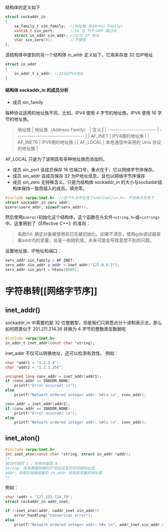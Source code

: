结构体的定义如下

```c
struct sockaddr_in
{
    sa_family_t sin_family;  //地址族（Address Family）
    uint16_t sin_port;       //16 位 TCP/UDP 端口号
    struct in_addr sin_addr; //32位 IP 地址
    char sin_zero[8];        //不使用
};
```

该结构体中提到的另一个结构体 in_addr 定义如下，它用来存放 32 位IP地址

```c
struct in_addr
{
    in_addr_t s_addr; //32位IPV4地址
}
```
#### 结构体 sockaddr_in 的成员分析

- 成员 sin_family

每种协议适用的地址族不同，比如，IPV4 使用 4 字节的地址族，IPV6 使用 16 字节的地址族。

> 地址族
| 地址族（Address Family） | 含义                               |
| ------------------------ | ---------------------------------- |
| AF_INET                  | IPV4用的地址族                     |
| AF_INET6                 | IPV6用的地址族                     |
| AF_LOCAL                 | 本地通信中采用的 Unix 协议的地址族 |

AF_LOCAL 只是为了说明具有多种地址族而添加的。

- 成员 sin_port
  该成员保存 16 位端口号，重点在于，它以网络字节序保存。
- 成员 sin_addr
  该成员保存 32 为IP地址信息，且也以网络字节序保存
- 成员 sin_zero
  无特殊含义。只是为结构体 sockaddr_in 的大小与sockaddr结构体保持一致而插入的成员。填充零。

```c
#include <arpa/inet.h>  //这个头文件包含了<netinet/in.h>，不用再次包含了
struct sockaddr_in serv_addr;
bzero(&serv_addr, sizeof(serv_addr));
```

然后使用`bzero()`初始化这个结构体，这个函数在头文件`<string.h>`或`<cstring>`中。这里用到了《Effective C++》的准则：

> 条款04: 确定对象被使用前已先被初始化。如果不清空，使用gdb调试器查看addr内的变量，会是一些随机值，未来可能会导致意想不到的问题。


设置地址族、IP地址和端口：

```cpp
serv_addr.sin_family = AF_INET;
serv_addr.sin_addr.s_addr = inet_addr("127.0.0.1");
serv_addr.sin_port = htons(8888);
```

# 字符串转[[网络字节序]]
## inet_addr()
sockaddr_in 中需要的是 32 位整数型，但是我们只熟悉点分十进制表示法，那么如何把类似于 201.211.214.36 转换为 4 字节的整数类型数据呢 

```C
#include <arpa/inet.h>
in_addr_t inet_addr(const char *string);
```
inet_addr 不仅可以转换地址，还可以检测有效性。
例如：
```c
char *addr1 = "1.2.3.4";
char *addr2 = "1.2.3.256";

unsigned long conv_addr = inet_addr(addr1);
if (conv_addr == INADDR_NONE)
    printf("Error occured! \n");
else
    printf("Network ordered integer addr: %#lx \n", conv_addr);

conv_addr = inet_addr(addr2);
if (conv_addr == INADDR_NONE)
    printf("Error occured! \n");
else
	printf("Network ordered integer addr: %#lx \n", conv_addr);
```
## inet_aton()
```c
#include <arpa/inet.h>
int inet_aton(const char *string, struct in_addr *addr);
/*
成功时返回 1 ，失败时返回 0
string: 含有需要转换的IP地址信息的字符串地址值
addr: 将保存转换结果的 in_addr 结构体变量的地址值
*/
```
例如：
```c
char *addr = "127.232.124.79";
struct sockaddr_in addr_inet;

if (!inet_aton(addr, &addr_inet.sin_addr))
	error_handling("Conversion error");
else
	printf("Network ordered integer addr: %#x \n", addr_inet.sin_addr.s_addr);
```